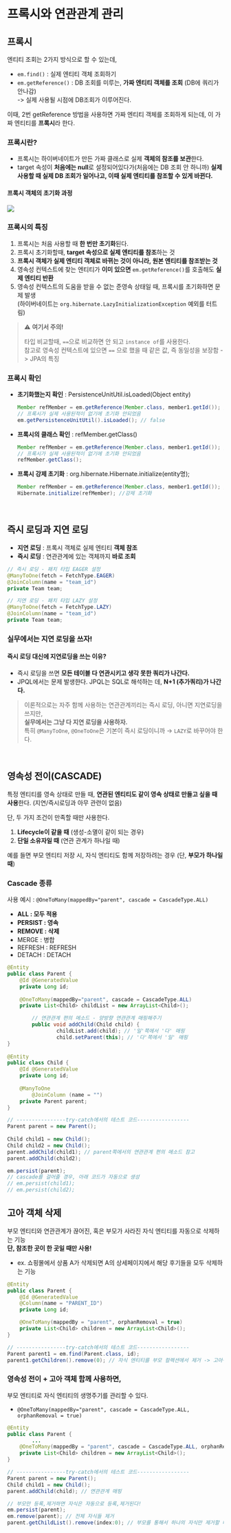 # 프록시와 연관관계 관리

## 프록시
엔티티 조회는 2가지 방식으로 할 수 있는데,
- `em.find()` : 실제 엔티티 객체 조회하기
- `em.getReference()` : DB 조회를 미루는, **가짜 엔티티 객체를 조회** (DB에 쿼리가 안나감) <br>
-> 실제 사용될 시점에 DB조회가 이루어진다.

이때, 2번 getReference 방법을 사용하면 가짜 엔티티 객체를 조회하게 되는데, 이 가짜 엔티티를 **프록시**라 한다.

### 프록시란?
- 프록시는 하이버네이트가 만든 가짜 클래스로 실제 **객체의 참조를 보관**한다.
- target 속성이 **처음에는 null**로 설정되어있다가(처음에는 DB 조회 안 하니까) **실제 사용할 때 실제 DB 조회가 일어나고, 이때 실제 엔티티를 참조할 수 있게 바뀐다.**

#### 프록시 객체의 초기화 과정
<img src="https://velog.velcdn.com/images%2Fsooyoungh%2Fpost%2F1aa6facd-281c-494f-9a7f-70566bc1a43c%2Fimage.png">

### 프록시의 특징
1. 프록시는 처음 사용할 때 **한 번만 초기화**된다.
2. 프록시 초기화할때, **target 속성으로 실제 엔티티를 참조**하는 것 
3. **프록시 객체가 실제 엔티티 객체로 바뀌는 것이 아니라, 원본 엔티티를 참조받는 것**
4. 영속성 컨텍스트에 찾는 엔티티가 **이미 있으면** `em.getReference()`를 호출해도 **실제 엔티티 반환**
5. 영속성 컨텍스트의 도움을 받을 수 없는 준영속 상태일 때, 프록시를 초기화하면 문제 발생 <br>
   (하이버네이트는 `org.hibernate.LazyInitializationException` 예외를 터트림)

> ⚠️ **여기서 주의!**
> 
> 타입 비교할때, `==`으로 비교하면 안 되고 `instance of`를 사용한다. <br>
> 참고로 영속성 컨텍스트에 있으면 `==` 으로 했을 때 같은 값, 즉 동일성을 보장함 -> JPA의 특징

### 프록시 확인
- **초기화했는지 확인** : PersistenceUnitUtil.isLoaded(Object entity)
  ```java
  Member refMember = em.getReference(Member.class, member1.getId()); //Proxy
  // 프록시가 실제 사용된적이 없기에 초기화 안되었음
  em.getPersistenceUnitUtil().isLoaded(); // false
  ```
  
- **프록시의 클래스 확인** : refMember.getClass()
  ```java
  Member refMember = em.getReference(Member.class, member1.getId()); //Proxy
  // 프록시가 실제 사용된적이 없기에 초기화 안되었음
  refMember.getClass();
  ```

- **프록시 강제 초기화** : org.hibernate.Hibernate.initialize(entity명);
  ```java
  Member refMember = em.getReference(Member.class, member1.getId()); //Proxy
  Hibernate.initialize(refMember); //강제 초기화
  ```

<br>

## 즉시 로딩과 지연 로딩
- **지연 로딩** : 프록시 객체로 실제 엔티티 **객체 참조**
- **즉시 로딩** : 연관관계에 있는 객체까지 **바로 조회**

````java
// 즉시 로딩 - 패치 타입 EAGER 설정
@ManyToOne(fetch = FetchType.EAGER)
@JoinColumn(name = "team_id")
private Team team;

// 지연 로딩 - 패치 타입 LAZY 설정
@ManyToOne(fetch = FetchType.LAZY)
@JoinColumn(name = "team_id")
private Team team;
````

### 실무에서는 지연 로딩을 쓰자!
#### 즉시 로딩 대신에 지연로딩을 쓰는 이유?
- 즉시 로딩을 쓰면 **모든 테이블 다 연관시키고 생각 못한 쿼리가 나간다.**
- JPQL에서는 문제 발생한다. JPQL는 SQL로 해석하는 데, **N+1 (추가쿼리)가 나간다.**

> 이론적으로는 자주 함께 사용하는 연관관계끼리는 즉시 로딩, 아니면 지연로딩을 쓰지만, <br>
> **실무에서는 그냥 다 지연 로딩을 사용하자.** <br>
> 특히 `@ManyToOne`, `@OneToOne`은 기본이 즉시 로딩이니까 → `LAZY`로 바꾸어야 한다.

<br>

## 영속성 전이(CASCADE)
특정 엔티티를 영속 상태로 만들 때, **연관된 엔티티도 같이 영속 상태로 만들고 싶을 때 사용**한다. (지연/즉시로딩과 아무 관련이 없음)

단, 두 가지 조건이 만족할 때만 사용한다.
1. **Lifecycle이 같을 때** (생성-소멸이 같이 되는 경우)
2. **단일 소유자일 때** (연관 관계가 하나일 때)

예를 들면 부모 엔티티 저장 시, 자식 엔티티도 함께 저장하려는 경우 (단, **부모가 하나일 때**)

###  Cascade 종류
사용 예시 : `@OneToMany(mappedBy="parent", cascade = CascadeType.ALL)`
- **ALL : 모두 적용**
- **PERSIST : 영속**
- **REMOVE : 삭제**
- MERGE : 병합
- REFRESH : REFRESH
- DETACH : DETACH 

```java
@Entity
public class Parent {
    @Id @GeneratedValue
    private Long id;
 
    @OneToMany(mappedBy="parent", cascade = CascadeType.ALL)
    private List<Child> childList = new ArrayList<Child>();

		// 연관관계 편의 메소드 - 양방향 연관관계 매핑해주기
		public void addChild(Child child) {
				childList.add(child); // '일'쪽에서 '다' 매핑
				child.setParent(this); // '다'쪽에서 '일' 매핑
}
 
@Entity
public class Child {
    @Id @GeneratedValue
    private Long id;
 
    @ManyToOne
		@JoinColumn (name = "")
    private Parent parent;
}

// ----------------try-catch에서의 테스트 코드-----------------
Parent parent = new Parent();
 
Child child1 = new Child();
Child child2 = new Child();
parent.addChild(child1); // parent쪽에서의 연관관계 편의 메소드 참고
parent.addChild(child2);

em.persist(parent);
// cascade를 걸어줄 경우, 아래 코드가 자동으로 생성
// em.persist(child1);
// em.persist(child2);
```

## 고아 객체 삭제
부모 엔티티와 연관관계가 끊어진, 혹은 부모가 사라진 자식 엔티티를 자동으로 삭제하는 기능 <br>
**단, 참조한 곳이 한 곳일 때만 사용!** <br>
- ex. 쇼핑몰에서 상품 A가 삭제되면 A의 상세페이지에서 해당 후기들을 모두 삭제하는 기능

````java
@Entity
public class Parent {
    @Id @GeneratedValue
    @Column(name = "PARENT_ID")
    private Long id;

    @OneToMany(mappedBy = "parent", orphanRemoval = true)
    private List<Child> children = new ArrayList<Child>();
}

// ----------------try-catch에서의 테스트 코드-----------------
Parent parent1 = em.find(Parent.class, id);
parent1.getChildren().remove(0); // 자식 엔티티를 부모 컬렉션에서 제거 -> 고아객체 자동 삭제
````

### 영속성 전이 + 고아 객체 함께 사용하면,
부모 엔티티로 자식 엔티티의 생명주기를 관리할 수 있다.
- `@OneToMany(mappedBy="parent", cascade = CascadeType.ALL, orphanRemoval = true)`

```java
@Entity
public class Parent {
		...
    @OneToMany(mappedBy = "parent", cascade = CascadeType.ALL, orphanRemoval = true)
    private List<Child> children = new ArrayList<Child>();
}

// ----------------try-catch에서의 테스트 코드-----------------
Parent parent = new Parent();
Child child1 = new Child();
parent.addChild(child); // 연관관계 매핑

// 부모만 등록,제거하면 자식은 자동으로 등록,제거된다!
em.persist(parent);
em.remove(parent); // 전체 자식들 제거
parent.getChildList().remove(index:0); // 부모를 통해서 하나의 자식만 제거할 때
```

